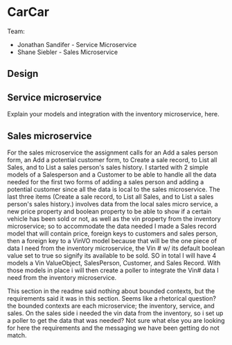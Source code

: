# CarCar

Team:

* Jonathan Sandifer - Service Microservice 
* Shane Siebler - Sales Microservice 

## Design

## Service microservice

Explain your models and integration with the inventory
microservice, here.

## Sales microservice

For the sales microservice the assignment calls for an Add a sales person form, an Add a potential customer form, to Create a sale record, to List all Sales, and to List a sales person's sales history. I started with 2 simple models of a Salesperson and a Customer to be able to handle all the data needed for the first two forms of adding a sales person and adding a potential customer since all the data is local to the sales microservice. The last three items (Create a sale record, to List all Sales, and to List a sales person's sales history.) involves data from the local sales micro service, a new price property and boolean property to be able to show if a certain vehicle has been sold or not,  as well as the vin property from the inventory microservice; so to accommodate the data needed I made a Sales record model that will contain price, foreign keys to customers and sales person, then a foreign key to a VinVO model because that will be the one piece of data I need from the inventory microservice, the Vin # w/ its default boolean value set to true so signify its available to be sold. SO in total I will have 4 models a Vin ValueObject, SalesPerson, Customer, and Sales Record. With those models in place i will then create a poller to integrate the Vin# data I need from the inventory microservice.

This section in the readme said nothing about bounded contexts, but the requirements said it was in this section. Seems like a rhetorical question? the bounded contexts are each microservice; the inventory, service, and sales. On the sales side i needed the vin data from the inventory, so i set up a poller to get the data that was needed? Not sure what else you are looking for here the requirements and the messaging we have been getting do not match. 
